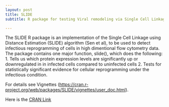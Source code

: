 ```yaml
---
layout: post
title: SLIDE
subtitle: R package for testing Viral remodeling via Single Cell Linkage Distance Estimation

---
```


The SLIDE R package is an implementation of the Single Cell Linkage using Distance Estimation (SLIDE) algorithm (Sen et al), to be used to detect infectious reprogramming of cells in high dimentional flow cytometry data. The package contains one major function, slide(), which does the following: 1. Tells us which protein expression levels are significantly up or downregulated in in infected cells compared to uninfected cells 2. Tests for statistically significant evidence for cellular reprogramming under the infectious condition.

For details see Vignettes (https://cran.r-project.org/web/packages/SLIDE/vignettes/user_doc.html). 

Here is the [CRAN Link](https://cran.r-project.org/web/packages/SLIDE/index.html)

